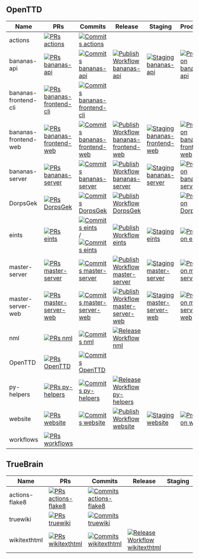## OpenTTD
| Name | PRs | Commits | Release | Staging | Production |
| --- | --- | --- | --- | --- | --- |
| actions| [![PRs actions](https://img.shields.io/github/issues-pr/OpenTTD/actions?label=)](https://github.com/OpenTTD/actions/pulls)| [![Commits actions](https://img.shields.io/github/commits-since/OpenTTD/actions/latest/main?label=)](https://github.com/OpenTTD/actions/commits/main)||||
| bananas-api| [![PRs bananas-api](https://img.shields.io/github/issues-pr/OpenTTD/bananas-api?label=)](https://github.com/OpenTTD/bananas-api/pulls)| [![Commits bananas-api](https://img.shields.io/github/commits-since/OpenTTD/bananas-api/latest/main?label=)](https://github.com/OpenTTD/bananas-api/commits/main)| [![Publish Workflow bananas-api](https://img.shields.io/github/workflow/status/OpenTTD/bananas-api/Publish%20image?label=)](https://github.com/OpenTTD/bananas-api/actions?query=workflow%3A%22Publish%20image%22)| [![Staging bananas-api](https://img.shields.io/github/deployments/OpenTTD/bananas-api/staging?label=)](https://github.com/OpenTTD/bananas-api/deployments)| [![Production bananas-api](https://img.shields.io/github/deployments/OpenTTD/bananas-api/production?label=)](https://github.com/OpenTTD/bananas-api/deployments)|
| bananas-frontend-cli| [![PRs bananas-frontend-cli](https://img.shields.io/github/issues-pr/OpenTTD/bananas-frontend-cli?label=)](https://github.com/OpenTTD/bananas-frontend-cli/pulls)| [![Commits bananas-frontend-cli](https://img.shields.io/github/commits-since/OpenTTD/bananas-frontend-cli/latest/main?label=)](https://github.com/OpenTTD/bananas-frontend-cli/commits/main)||||
| bananas-frontend-web| [![PRs bananas-frontend-web](https://img.shields.io/github/issues-pr/OpenTTD/bananas-frontend-web?label=)](https://github.com/OpenTTD/bananas-frontend-web/pulls)| [![Commits bananas-frontend-web](https://img.shields.io/github/commits-since/OpenTTD/bananas-frontend-web/latest/main?label=)](https://github.com/OpenTTD/bananas-frontend-web/commits/main)| [![Publish Workflow bananas-frontend-web](https://img.shields.io/github/workflow/status/OpenTTD/bananas-frontend-web/Publish%20image?label=)](https://github.com/OpenTTD/bananas-frontend-web/actions?query=workflow%3A%22Publish%20image%22)| [![Staging bananas-frontend-web](https://img.shields.io/github/deployments/OpenTTD/bananas-frontend-web/staging?label=)](https://github.com/OpenTTD/bananas-frontend-web/deployments)| [![Production bananas-frontend-web](https://img.shields.io/github/deployments/OpenTTD/bananas-frontend-web/production?label=)](https://github.com/OpenTTD/bananas-frontend-web/deployments)|
| bananas-server| [![PRs bananas-server](https://img.shields.io/github/issues-pr/OpenTTD/bananas-server?label=)](https://github.com/OpenTTD/bananas-server/pulls)| [![Commits bananas-server](https://img.shields.io/github/commits-since/OpenTTD/bananas-server/latest/main?label=)](https://github.com/OpenTTD/bananas-server/commits/main)| [![Publish Workflow bananas-server](https://img.shields.io/github/workflow/status/OpenTTD/bananas-server/Publish%20image?label=)](https://github.com/OpenTTD/bananas-server/actions?query=workflow%3A%22Publish%20image%22)| [![Staging bananas-server](https://img.shields.io/github/deployments/OpenTTD/bananas-server/staging?label=)](https://github.com/OpenTTD/bananas-server/deployments)| [![Production bananas-server](https://img.shields.io/github/deployments/OpenTTD/bananas-server/production?label=)](https://github.com/OpenTTD/bananas-server/deployments)|
| DorpsGek| [![PRs DorpsGek](https://img.shields.io/github/issues-pr/OpenTTD/DorpsGek?label=)](https://github.com/OpenTTD/DorpsGek/pulls)| [![Commits DorpsGek](https://img.shields.io/github/commits-since/OpenTTD/DorpsGek/latest/main?label=)](https://github.com/OpenTTD/DorpsGek/commits/main)| [![Publish Workflow DorpsGek](https://img.shields.io/github/workflow/status/OpenTTD/DorpsGek/Publish%20image?label=)](https://github.com/OpenTTD/DorpsGek/actions?query=workflow%3A%22Publish%20image%22)|| [![Production DorpsGek](https://img.shields.io/github/deployments/OpenTTD/DorpsGek/production?label=)](https://github.com/OpenTTD/DorpsGek/deployments)|
| eints| [![PRs eints](https://img.shields.io/github/issues-pr/OpenTTD/eints?label=)](https://github.com/OpenTTD/eints/pulls)| [![Commits eints](https://img.shields.io/github/commits-since/OpenTTD/eints/latest/main?label=)](https://github.com/OpenTTD/eints/commits/main) / [![Commits eints](https://img.shields.io/github/commits-since/OpenTTD/eints/latest/openttd-github?label=)](https://github.com/OpenTTD/eints/commits/openttd-github)| [![Publish Workflow eints](https://img.shields.io/github/workflow/status/OpenTTD/eints/Publish%20image?label=)](https://github.com/OpenTTD/eints/actions?query=workflow%3A%22Publish%20image%22)| [![Staging eints](https://img.shields.io/github/deployments/OpenTTD/eints/staging?label=)](https://github.com/OpenTTD/eints/deployments)| [![Production eints](https://img.shields.io/github/deployments/OpenTTD/eints/production?label=)](https://github.com/OpenTTD/eints/deployments)|
| master-server| [![PRs master-server](https://img.shields.io/github/issues-pr/OpenTTD/master-server?label=)](https://github.com/OpenTTD/master-server/pulls)| [![Commits master-server](https://img.shields.io/github/commits-since/OpenTTD/master-server/latest/main?label=)](https://github.com/OpenTTD/master-server/commits/main)| [![Publish Workflow master-server](https://img.shields.io/github/workflow/status/OpenTTD/master-server/Publish%20image?label=)](https://github.com/OpenTTD/master-server/actions?query=workflow%3A%22Publish%20image%22)| [![Staging master-server](https://img.shields.io/github/deployments/OpenTTD/master-server/staging?label=)](https://github.com/OpenTTD/master-server/deployments)| [![Production master-server](https://img.shields.io/github/deployments/OpenTTD/master-server/production?label=)](https://github.com/OpenTTD/master-server/deployments)|
| master-server-web| [![PRs master-server-web](https://img.shields.io/github/issues-pr/OpenTTD/master-server-web?label=)](https://github.com/OpenTTD/master-server-web/pulls)| [![Commits master-server-web](https://img.shields.io/github/commits-since/OpenTTD/master-server-web/latest/main?label=)](https://github.com/OpenTTD/master-server-web/commits/main)| [![Publish Workflow master-server-web](https://img.shields.io/github/workflow/status/OpenTTD/master-server-web/Publish%20image?label=)](https://github.com/OpenTTD/master-server-web/actions?query=workflow%3A%22Publish%20image%22)| [![Staging master-server-web](https://img.shields.io/github/deployments/OpenTTD/master-server-web/staging?label=)](https://github.com/OpenTTD/master-server-web/deployments)| [![Production master-server-web](https://img.shields.io/github/deployments/OpenTTD/master-server-web/production?label=)](https://github.com/OpenTTD/master-server-web/deployments)|
| nml| [![PRs nml](https://img.shields.io/github/issues-pr/OpenTTD/nml?label=)](https://github.com/OpenTTD/nml/pulls)| [![Commits nml](https://img.shields.io/github/commits-since/OpenTTD/nml/latest/master?label=)](https://github.com/OpenTTD/nml/commits/master)| [![Release Workflow nml](https://img.shields.io/github/workflow/status/OpenTTD/nml/Release?label=)](https://github.com/OpenTTD/nml/actions?query=workflow%3A%22Release%22)|||
| OpenTTD| [![PRs OpenTTD](https://img.shields.io/github/issues-pr/OpenTTD/OpenTTD?label=)](https://github.com/OpenTTD/OpenTTD/pulls)| [![Commits OpenTTD](https://img.shields.io/github/commits-since/OpenTTD/OpenTTD/latest/master?label=)](https://github.com/OpenTTD/OpenTTD/commits/master)||||
| py-helpers| [![PRs py-helpers](https://img.shields.io/github/issues-pr/OpenTTD/py-helpers?label=)](https://github.com/OpenTTD/py-helpers/pulls)| [![Commits py-helpers](https://img.shields.io/github/commits-since/OpenTTD/py-helpers/latest/main?label=)](https://github.com/OpenTTD/py-helpers/commits/main)| [![Release Workflow py-helpers](https://img.shields.io/github/workflow/status/OpenTTD/py-helpers/Release?label=)](https://github.com/OpenTTD/py-helpers/actions?query=workflow%3A%22Release%22)|||
| website| [![PRs website](https://img.shields.io/github/issues-pr/OpenTTD/website?label=)](https://github.com/OpenTTD/website/pulls)| [![Commits website](https://img.shields.io/github/commits-since/OpenTTD/website/latest/main?label=)](https://github.com/OpenTTD/website/commits/main)| [![Publish Workflow website](https://img.shields.io/github/workflow/status/OpenTTD/website/Publish%20image?label=)](https://github.com/OpenTTD/website/actions?query=workflow%3A%22Publish%20image%22)| [![Staging website](https://img.shields.io/github/deployments/OpenTTD/website/staging?label=)](https://github.com/OpenTTD/website/deployments)| [![Production website](https://img.shields.io/github/deployments/OpenTTD/website/production?label=)](https://github.com/OpenTTD/website/deployments)|
| workflows| [![PRs workflows](https://img.shields.io/github/issues-pr/OpenTTD/workflows?label=)](https://github.com/OpenTTD/workflows/pulls)|||||
## TrueBrain
| Name | PRs | Commits | Release | Staging | Production |
| --- | --- | --- | --- | --- | --- |
| actions-flake8| [![PRs actions-flake8](https://img.shields.io/github/issues-pr/TrueBrain/actions-flake8?label=)](https://github.com/TrueBrain/actions-flake8/pulls)| [![Commits actions-flake8](https://img.shields.io/github/commits-since/TrueBrain/actions-flake8/latest/main?label=)](https://github.com/TrueBrain/actions-flake8/commits/main)||||
| truewiki| [![PRs truewiki](https://img.shields.io/github/issues-pr/TrueBrain/truewiki?label=)](https://github.com/TrueBrain/truewiki/pulls)| [![Commits truewiki](https://img.shields.io/github/commits-since/TrueBrain/truewiki/latest/main?label=)](https://github.com/TrueBrain/truewiki/commits/main)||||
| wikitexthtml| [![PRs wikitexthtml](https://img.shields.io/github/issues-pr/TrueBrain/wikitexthtml?label=)](https://github.com/TrueBrain/wikitexthtml/pulls)| [![Commits wikitexthtml](https://img.shields.io/github/commits-since/TrueBrain/wikitexthtml/latest/main?label=)](https://github.com/TrueBrain/wikitexthtml/commits/main)| [![Release Workflow wikitexthtml](https://img.shields.io/github/workflow/status/TrueBrain/wikitexthtml/Release?label=)](https://github.com/TrueBrain/wikitexthtml/actions?query=workflow%3A%22Release%22)|||
